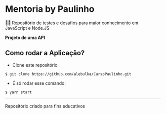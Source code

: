 # Mentoria by Paulinho

👩‍💻 Repositório de testes e desafios para maior conhecimento em JavaScript e Node.JS

**Projeto de uma API**

##  Como rodar a Aplicação?


* Clone este repositório
```
$ git clone https://github.com/alebulka/CursoPaulinho.git
```

* É só rodar esse comando:
```
$ yarn start
```

---

Repositório criado para fins educativos